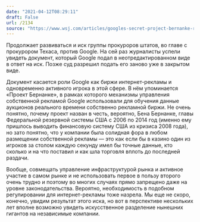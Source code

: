 ```yaml
---
date: "2021-04-12T08:29:11"
draft: False
url: /2134
source: "https://www.wsj.com/articles/googles-secret-project-bernanke-revealed-in-texas-antitrust-case-11618097760"
---
```


Продолжает развиваться и иск группы прокуроров штатов, во главе с прокурором Техаса, против Google. На сей раз журналисты успели увидеть документ, который Google подал в неотредактированном виде в ответ на иск. Позже суд разрешил подать его заново уже в закрытом виде. 

Документ касается роли Google как биржи интернет-рекламы и одновременно активного игрока в этой сфере. В нём упоминается «Проект Бернанке», в рамках которого механизмы управления собственной рекламой Google использовали для обучения данные аукционов реального времени собственно рекламной биржи. Не очень понятно, почему проект назван в честь, вероятно, Бена Бернанке, главы Федеральной резервной системы США с 2006 по 2014 год (именно ему пришлось выводить финансовую систему США из кризиса 2008 года), но зато понятно, что у компании была солидная фора в любом размещении собственной рекламы — это как если бы в казино один из игроков за столом каждую секунду имел бы точные данные, кто сколько и на что поставил и как шла торговля вплоть до последней раздачи.

Вообще, совмещать управление инфраструктурой рынка и активное участие в самом рынке и не использовать первое в пользу второго очень трудно и поэтому во многих случаях прямо запрещено даже на уровне законодательства. Вероятно, необходимость в подобном регулировании для интернет-рекламы тоже назрела. Мы еще не скоро, конечно, увидим результат этого иска, но вот в перспективе нескольких лет вполне возможно увидеть искусственное разделение нынешних гигантов на независимые компании.
